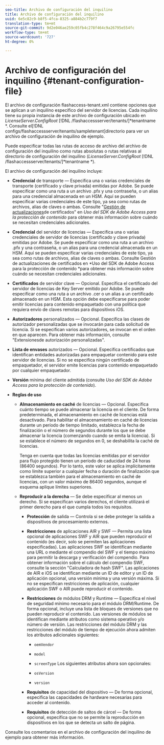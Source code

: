 ```yaml
---
seo-title: Archivo de configuración del inquilino
title: Archivo de configuración del inquilino
uuid: 6e5c82c9-b8f5-4fca-8325-a884b2c779f7
translation-type: tm+mt
source-git-commit: 9d2e046ae259c05fb4c278f464c9a26795e554fc
workflow-type: tm+mt
source-wordcount: '727'
ht-degree: 0%

---
```



# Archivo de configuración del inquilino {#tenant-configuration-file}

El archivo de configuración flashaccess-tenant.xml contiene opciones que se aplican a un inquilino específico del servidor de licencias. Cada inquilino tiene su propia instancia de este archivo de configuración ubicado en *LicenseServer.ConfigRoot* [!DNL /flashaccessserver/tenants/]*tenantname *. Consulte el[!DNL configs/flashaccessserver/tenants/sampletenant]directorio para ver un archivo de configuración de inquilino de ejemplo.

Puede especificar todas las rutas de acceso de archivo del archivo de configuración del inquilino como rutas absolutas o rutas relativas al directorio de configuración del inquilino (*LicenseServer.ConfigRoot* [!DNL /flashaccessserver/tenants/]*tenantname *).

El archivo de configuración del inquilino incluye:

* **Credencial** de transporte — Especifica una o varias credenciales de transporte (certificado y clave privada) emitidas por Adobe. Se puede especificar como una ruta a un archivo .pfx y una contraseña, o un alias para una credencial almacenada en un HSM. Aquí se pueden especificar varias credenciales de este tipo, ya sea como rutas de archivos, alias de claves o ambas. Consulte &quot;[Gestión de actualizaciones](../../aaxs-protecting-content/content-implementing-the-license-server/content-handling-cert-updates.md)de certificados&quot; en *Uso del SDK de Adobe Access para la protección de contenido* para obtener más información sobre cuándo se necesitan credenciales adicionales.
* **Credencial** del servidor de licencias — Especifica una o varias credenciales de servidor de licencias (certificado y clave privada) emitidas por Adobe. Se puede especificar como una ruta a un archivo .pfx y una contraseña, o un alias para una credencial almacenada en un HSM. Aquí se pueden especificar varias credenciales de este tipo, ya sea como rutas de archivos, alias de claves o ambas. Consulte Gestión de actualizaciones de certificados en *Uso del SDK de Adobe Access para la protección de contenido *para obtener más información sobre cuándo se necesitan credenciales adicionales.
* **Certificados** de servidor clave — Opcional. Especifica el certificado del servidor de licencias de Key Server emitido por Adobe. Se puede especificar como una ruta a un archivo .cer o un alias a un certificado almacenado en un HSM. Esta opción debe especificarse para poder emitir licencias para contenido empaquetado con una política que requiera envío de claves remotas para dispositivos iOS.
* **Autorizadores** personalizados — Opcional. Especifica las clases de autorizador personalizadas que se invocarán para cada solicitud de licencia. Si se especifican varios autorizadores, se invocan en el orden en que aparecen. Para obtener más información, consulte &quot;Extensiones[](../../aaxs-protected-streaming/custom-authorization-extensions.md)de autorización personalizadas&quot;.
* **Lista de envases** autorizados — Opcional. Especifica certificados que identifican entidades autorizadas para empaquetar contenido para este servidor de licencias. Si no se especifica ningún certificado de empaquetador, el servidor emite licencias para contenido empaquetado por cualquier empaquetador.
* **Versión** mínima del cliente admitida (consulte *Uso del SDK de Adobe Access para la protección de contenido*).
* **Reglas de uso**

   * **Almacenamiento en caché** de licencias — Opcional. Especifica cuánto tiempo se puede almacenar la licencia en el cliente. De forma predeterminada, el almacenamiento en caché de licencias está desactivado. Para habilitar el almacenamiento en caché de licencias durante un período de tiempo limitado, establezca la fecha de finalización o el número de segundos durante los que se debe almacenar la licencia (comenzando cuando se emita la licencia). Si se establece el número de segundos en 0, se deshabilita la caché de licencias.

      Tenga en cuenta que todas las licencias emitidas por el servidor para flujo protegido tienen un período de caducidad de 24 horas (86400 segundos). Por lo tanto, este valor se aplica implícitamente como límite superior a cualquier fecha o duración de finalización que se establezca también para el almacenamiento en caché de licencias, con un valor máximo de 86400 segundos, aunque el esquema aplique límites superiores.

   * **Reproducir a la derecha** — Se debe especificar al menos un derecho. Si se especifican varios derechos, el cliente utilizará el primer derecho para el que cumpla todos los requisitos.

      * **Protección** de salida — Controla si se debe proteger la salida a dispositivos de procesamiento externos.
      * **Restricciones** de aplicaciones AIR y SWF — Permita una lista opcional de aplicaciones SWF y AIR que pueden reproducir el contenido (es decir, solo se permiten las aplicaciones especificadas). Las aplicaciones SWF se identifican mediante una URL o mediante el compendio del SWF y el tiempo máximo para permitir la descarga y verificación del compendio. Para obtener información sobre el cálculo del compendio SWF, consulte la sección &quot;Calculadora de hash SWF&quot;. Las aplicaciones de AIR e iOS se identifican mediante un ID de editor y un ID de aplicación opcional, una versión mínima y una versión máxima. Si no se especifican restricciones de aplicación, cualquier aplicación SWF o AIR puede reproducir el contenido.
      * **Restricciones** de módulos DRM y Runtime — Especifica el nivel de seguridad mínimo necesario para el módulo DRM/Runtime. De forma opcional, incluye una lista de bloques de versiones que no pueden reproducir el contenido. Las versiones de módulos se identifican mediante atributos como sistema operativo y/o número de versión. Las restricciones del módulo DRM y las restricciones del módulo de tiempo de ejecución ahora admiten los atributos adicionales siguientes:

         * `oemVendor`
         * `model`
         * `screenType`
         Los siguientes atributos ahora son opcionales:

         * `osVersion`
         * `version`
      * **Requisitos** de capacidad del dispositivo — De forma opcional, especifica las capacidades de hardware necesarias para acceder al contenido.
      * **Requisitos** de detección de saltos de cárcel — De forma opcional, especifica que no se permite la reproducción en dispositivos en los que se detecta un salto de página.



Consulte los comentarios en el archivo de configuración del inquilino de ejemplo para obtener más información.
